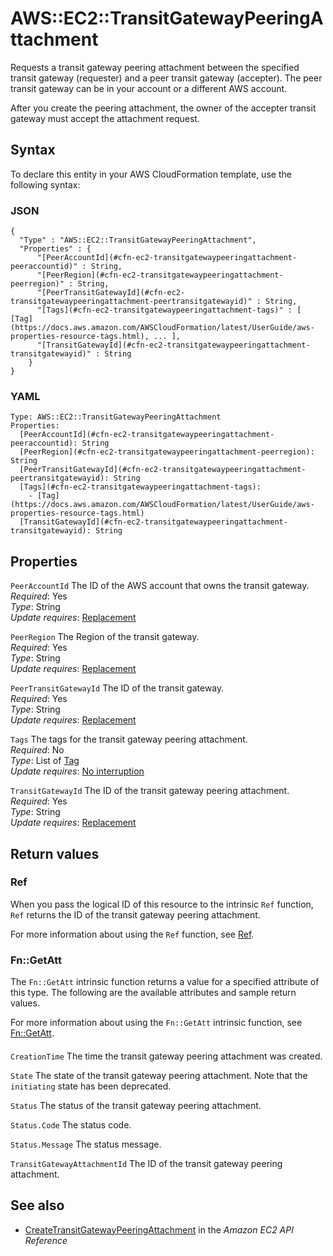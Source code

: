 # AWS::EC2::TransitGatewayPeeringAttachment<a name="aws-resource-ec2-transitgatewaypeeringattachment"></a>

Requests a transit gateway peering attachment between the specified transit gateway \(requester\) and a peer transit gateway \(accepter\)\. The peer transit gateway can be in your account or a different AWS account\.

After you create the peering attachment, the owner of the accepter transit gateway must accept the attachment request\.

## Syntax<a name="aws-resource-ec2-transitgatewaypeeringattachment-syntax"></a>

To declare this entity in your AWS CloudFormation template, use the following syntax:

### JSON<a name="aws-resource-ec2-transitgatewaypeeringattachment-syntax.json"></a>

```
{
  "Type" : "AWS::EC2::TransitGatewayPeeringAttachment",
  "Properties" : {
      "[PeerAccountId](#cfn-ec2-transitgatewaypeeringattachment-peeraccountid)" : String,
      "[PeerRegion](#cfn-ec2-transitgatewaypeeringattachment-peerregion)" : String,
      "[PeerTransitGatewayId](#cfn-ec2-transitgatewaypeeringattachment-peertransitgatewayid)" : String,
      "[Tags](#cfn-ec2-transitgatewaypeeringattachment-tags)" : [ [Tag](https://docs.aws.amazon.com/AWSCloudFormation/latest/UserGuide/aws-properties-resource-tags.html), ... ],
      "[TransitGatewayId](#cfn-ec2-transitgatewaypeeringattachment-transitgatewayid)" : String
    }
}
```

### YAML<a name="aws-resource-ec2-transitgatewaypeeringattachment-syntax.yaml"></a>

```
Type: AWS::EC2::TransitGatewayPeeringAttachment
Properties:
  [PeerAccountId](#cfn-ec2-transitgatewaypeeringattachment-peeraccountid): String
  [PeerRegion](#cfn-ec2-transitgatewaypeeringattachment-peerregion): String
  [PeerTransitGatewayId](#cfn-ec2-transitgatewaypeeringattachment-peertransitgatewayid): String
  [Tags](#cfn-ec2-transitgatewaypeeringattachment-tags):
    - [Tag](https://docs.aws.amazon.com/AWSCloudFormation/latest/UserGuide/aws-properties-resource-tags.html)
  [TransitGatewayId](#cfn-ec2-transitgatewaypeeringattachment-transitgatewayid): String
```

## Properties<a name="aws-resource-ec2-transitgatewaypeeringattachment-properties"></a>

`PeerAccountId` <a name="cfn-ec2-transitgatewaypeeringattachment-peeraccountid"></a>
The ID of the AWS account that owns the transit gateway\.  
_Required_: Yes  
_Type_: String  
_Update requires_: [Replacement](https://docs.aws.amazon.com/AWSCloudFormation/latest/UserGuide/using-cfn-updating-stacks-update-behaviors.html#update-replacement)

`PeerRegion` <a name="cfn-ec2-transitgatewaypeeringattachment-peerregion"></a>
The Region of the transit gateway\.  
_Required_: Yes  
_Type_: String  
_Update requires_: [Replacement](https://docs.aws.amazon.com/AWSCloudFormation/latest/UserGuide/using-cfn-updating-stacks-update-behaviors.html#update-replacement)

`PeerTransitGatewayId` <a name="cfn-ec2-transitgatewaypeeringattachment-peertransitgatewayid"></a>
The ID of the transit gateway\.  
_Required_: Yes  
_Type_: String  
_Update requires_: [Replacement](https://docs.aws.amazon.com/AWSCloudFormation/latest/UserGuide/using-cfn-updating-stacks-update-behaviors.html#update-replacement)

`Tags` <a name="cfn-ec2-transitgatewaypeeringattachment-tags"></a>
The tags for the transit gateway peering attachment\.  
_Required_: No  
_Type_: List of [Tag](https://docs.aws.amazon.com/AWSCloudFormation/latest/UserGuide/aws-properties-resource-tags.html)  
_Update requires_: [No interruption](https://docs.aws.amazon.com/AWSCloudFormation/latest/UserGuide/using-cfn-updating-stacks-update-behaviors.html#update-no-interrupt)

`TransitGatewayId` <a name="cfn-ec2-transitgatewaypeeringattachment-transitgatewayid"></a>
The ID of the transit gateway peering attachment\.  
_Required_: Yes  
_Type_: String  
_Update requires_: [Replacement](https://docs.aws.amazon.com/AWSCloudFormation/latest/UserGuide/using-cfn-updating-stacks-update-behaviors.html#update-replacement)

## Return values<a name="aws-resource-ec2-transitgatewaypeeringattachment-return-values"></a>

### Ref<a name="aws-resource-ec2-transitgatewaypeeringattachment-return-values-ref"></a>

When you pass the logical ID of this resource to the intrinsic `Ref` function, `Ref` returns the ID of the transit gateway peering attachment\.

For more information about using the `Ref` function, see [Ref](https://docs.aws.amazon.com/AWSCloudFormation/latest/UserGuide/intrinsic-function-reference-ref.html)\.

### Fn::GetAtt<a name="aws-resource-ec2-transitgatewaypeeringattachment-return-values-fn--getatt"></a>

The `Fn::GetAtt` intrinsic function returns a value for a specified attribute of this type\. The following are the available attributes and sample return values\.

For more information about using the `Fn::GetAtt` intrinsic function, see [Fn::GetAtt](https://docs.aws.amazon.com/AWSCloudFormation/latest/UserGuide/intrinsic-function-reference-getatt.html)\.

#### <a name="aws-resource-ec2-transitgatewaypeeringattachment-return-values-fn--getatt-fn--getatt"></a>

`CreationTime` <a name="CreationTime-fn::getatt"></a>
The time the transit gateway peering attachment was created\.

`State` <a name="State-fn::getatt"></a>
The state of the transit gateway peering attachment\. Note that the `initiating` state has been deprecated\.

`Status` <a name="Status-fn::getatt"></a>
The status of the transit gateway peering attachment\.

`Status.Code` <a name="Status.Code-fn::getatt"></a>
The status code\.

`Status.Message` <a name="Status.Message-fn::getatt"></a>
The status message\.

`TransitGatewayAttachmentId` <a name="TransitGatewayAttachmentId-fn::getatt"></a>
The ID of the transit gateway peering attachment\.

## See also<a name="aws-resource-ec2-transitgatewaypeeringattachment--seealso"></a>

- [CreateTransitGatewayPeeringAttachment](https://docs.aws.amazon.com/AWSEC2/latest/APIReference/API_CreateTransitGatewayPeeringAttachment.html) in the _Amazon EC2 API Reference_
